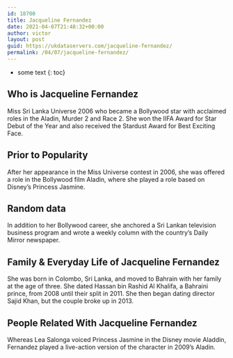 ```yaml
---
id: 18700
title: Jacqueline Fernandez
date: 2021-04-07T21:48:32+00:00
author: victor
layout: post
guid: https://ukdataservers.com/jacqueline-fernandez/
permalink: /04/07/jacqueline-fernandez/
---
```


* some text
{: toc}


## Who is Jacqueline Fernandez



Miss Sri Lanka Universe 2006 who became a Bollywood star with acclaimed roles in the Aladin, Murder 2 and Race 2. She won the IIFA Award for Star Debut of the Year and also received the Stardust Award for Best Exciting Face.

                
                
                
## Prior to Popularity



After her appearance in the Miss Universe contest in 2006, she was offered a role in the Bollywood film Aladin, where she played a role based on Disney&#8217;s Princess Jasmine.

                
                
                
## Random data



In addition to her Bollywood career, she anchored a Sri Lankan television business program and wrote a weekly column with the country&#8217;s Daily Mirror newspaper.

                
                
                
## Family & Everyday Life of Jacqueline Fernandez



She was born in Colombo, Sri Lanka, and moved to Bahrain with her family at the age of three. She dated Hassan bin Rashid Al Khalifa, a Bahraini prince, from 2008 until their split in 2011. She then began dating director Sajid Khan, but the couple broke up in 2013.

                
                
                
## People Related With Jacqueline Fernandez



Whereas Lea Salonga voiced Princess Jasmine in the Disney movie Aladdin, Fernandez played a live-action version of the character in 2009&#8217;s Aladin.

                
              
            
          
          
          